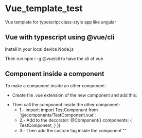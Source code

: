 # Vue_template_test

Vue template for typescript class-style app like angular

## Vue with typescript using @vue/cli

Install in your local device Node.js

Then run npm i -g @vue/cli to have the cli of vue

## Component inside a component
To make a component inside an other component:
- Create file .vue extension of the new component and add this:

<template>
</template>
<script lang="ts">
import { Component, Prop, Vue } from 'vue-property-decorator';
@Component
export default class TestComponent extends Vue {}
</script>
<style scoped>
</style>

- Then call the component inside the other component:
    - 1.- import: import TestComponent from '@/components/TestComponent.vue';
    - 2.- Add to the decorator: @Component({
                                    components: {
                                        TestComponent,
                                    }
                                })
    - 3.- Then add the custom tag inside the component "<TestComponent/>"